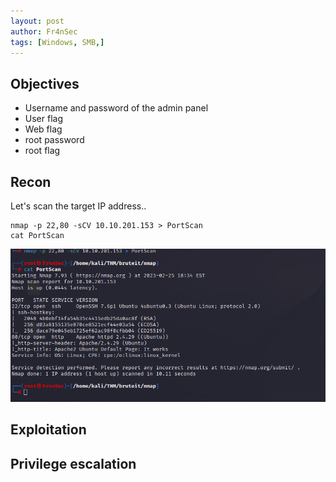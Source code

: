 ```yaml
---
layout: post
author: Fr4nSec
tags: [Windows, SMB,]
---
```


## Objectives

- Username and password of the admin panel
- User flag
- Web flag
- root password
- root flag


## Recon

Let's scan the target IP address..

```
nmap -p 22,80 -sCV 10.10.201.153 > PortScan
cat PortScan
```
![scan1](/images/bruteit/scan1.png)



## Exploitation




## Privilege escalation

